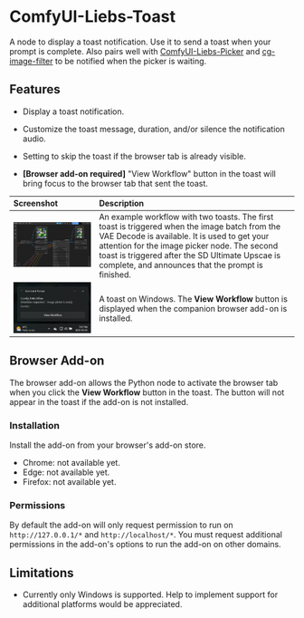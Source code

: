 # ComfyUI-Liebs-Toast

A node to display a toast notification. Use it to send a toast when your prompt is complete. Also pairs well with [ComfyUI-Liebs-Picker](https://github.com/marklieberman/ComfyUI-Liebs-Picker) and [cg-image-filter](https://github.com/chrisgoringe/cg-image-filter) to be notified when the picker is waiting.

## Features

* Display a toast notification.

* Customize the toast message, duration, and/or silence the notification audio.

* Setting to skip the toast if the browser tab is already visible.

* **[Browser add-on required]** "View Workflow" button in the toast will bring focus to the browser tab that sent the toast.

| Screenshot | Description |
| :---- | :---- |
| <img src="./docs/images/workflow.png" width="500"/> | An example workflow with two toasts. The first toast is triggered when the image batch from the VAE Decode is available. It is used to get your attention for the image picker node. The second toast is triggered after the SD Ultimate Upscae is complete, and announces that the prompt is finished. |
| <img src="./docs/images/toast.png" width="500"/> | A toast on Windows. The **View Workflow** button is displayed when the companion browser add-on is installed. |

## Browser Add-on

The browser add-on allows the Python node to activate the browser tab when you click the **View Workflow** button in the toast. The button will not appear in the toast if the add-on is not installed.

### Installation

Install the add-on from your browser's add-on store.

* Chrome: not available yet.
* Edge: not available yet.
* Firefox: not available yet.

### Permissions

By default the add-on will only request permission to run on `http://127.0.0.1/*` and `http://localhost/*`. You must request additional permissions in the add-on's options to run the add-on on other domains.

## Limitations

* Currently only Windows is supported. Help to implement support for additional platforms would be appreciated.
